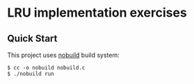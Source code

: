 # LRU implementation exercises

## Quick Start

This project uses [nobuild](https://github.com/tsoding/nobuild) build system:

```console
$ cc -o nobuild nobuild.c
$ ./nobuild run
```
